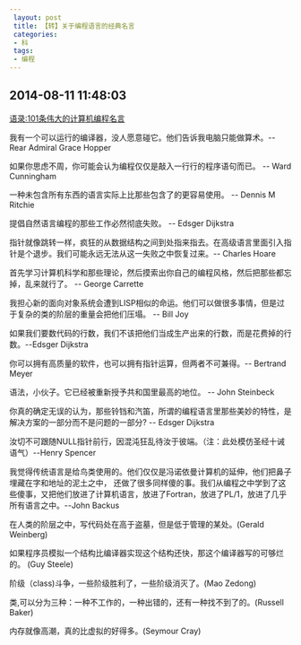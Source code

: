 ```yaml
---
 layout: post
 title: 【转】关于编程语言的经典名言
 categories:
 - 科
 tags:
 - 编程
---
```


## 2014-08-11 11:48:03

[语录:101条伟大的计算机编程名言](http://www.csdn.net/article/a/2009-05-22/211469)

我有一个可以运行的编译器，没人愿意碰它。他们告诉我电脑只能做算术。--Rear Admiral Grace Hopper

如果你思虑不周，你可能会认为编程仅仅是敲入一行行的程序语句而已。 -- Ward Cunningham

一种未包含所有东西的语言实际上比那些包含了的更容易使用。 -- Dennis M Ritchie

提倡自然语言编程的那些工作必然彻底失败。 -- Edsger Dijkstra

指针就像跳转一样，疯狂的从数据结构之间到处指来指去。在高级语言里面引入指针是个退步。我们可能永远无法从这一失败之中恢复过来。-- Charles Hoare

首先学习计算机科学和那些理论，然后摸索出你自己的编程风格，然后把那些都忘掉，乱来就行了。 -- George Carrette

我担心新的面向对象系统会遭到LISP相似的命运。他们可以做很多事情，但是过于复杂的类的阶层的重量会把他们压塌。 -- Bill Joy

如果我们要数代码的行数，我们不该把他们当成生产出来的行数，而是花费掉的行数。--Edsger Dijkstra

你可以拥有高质量的软件，也可以拥有指针运算，但两者不可兼得。-- Bertrand Meyer

语法，小伙子。它已经被重新授予共和国里最高的地位。 -- John Steinbeck

你真的确定无误的认为，那些铃铛和汽笛，所谓的编程语言里那些美妙的特性，是解决方案的一部分而不是问题的一部分? -- Edsger Dijkstra

汝切不可跟随NULL指针前行，因混沌狂乱待汝于彼端。（注：此处模仿圣经十诫语气）--Henry Spencer

我觉得传统语言是给鸟类使用的。他们仅仅是冯诺依曼计算机的延伸，他们把鼻子埋藏在字和地址的泥土之中，
还做了很多同样傻的事。我们从编程之中学到了这些傻事，又把他们放进了计算机语言，放进了Fortran，放进了PL/1，放进了几乎所有语言之中。--John Backus

在人类的阶层之中，写代码处在高于盗墓，但是低于管理的某处。(Gerald Weinberg)

如果程序员模拟一个结构比编译器实现这个结构还快，那这个编译器写的可够烂的。 (Guy Steele)

阶级（class)斗争，一些阶级胜利了，一些阶级消灭了。(Mao Zedong)

类,可以分为三种：一种不工作的，一种出错的，还有一种找不到了的。(Russell Baker)

内存就像高潮，真的比虚拟的好得多。(Seymour Cray)
